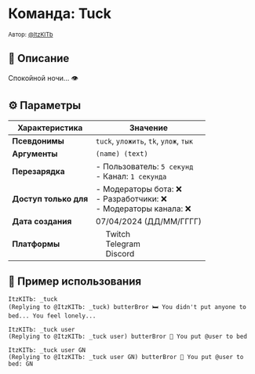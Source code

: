 # Команда: Tuck  
<sup>Автор: [@ItzKITb](twitch.tv/itzkitb)</sup>  

## 📝 Описание  
Спокойной ночи... 👁  

## ⚙️ Параметры  
| Характеристика        | Значение                     |  
|-----------------------|------------------------------|  
| **Псевдонимы**        | `tuck`, `уложить`, `tk`, `улож`, `тык` |  
| **Аргументы**         | `(name) (text)` |  
| **Перезарядка**       | - Пользователь: `5 секунд`<br>- Канал: `1 секунда` |  
| **Доступ только для** | - Модераторы бота: ❌<br>- Разработчики: ❌<br>- Модераторы канала: ❌ |  
| **Дата создания**     | 07/04/2024 (ДД/ММ/ГГГГ)      |  
| **Платформы**         | <img src="https://upload.wikimedia.org/wikipedia/commons/thumb/c/ce/Twitch_logo_2019.svg/512px-Twitch_logo_2019.svg.png" width="16"> Twitch<br><img src="https://upload.wikimedia.org/wikipedia/commons/thumb/8/83/Telegram_2019_Logo.svg/512px-Telegram_2019_Logo.svg.png" width="16"> Telegram<br><img src="https://upload.wikimedia.org/wikipedia/ru/thumb/b/b7/Discord_logo_svg.svg/675px-Discord_logo_svg.svg.png" width="16"> Discord |

## 💬 Пример использования
```
ItzKITЬ: _tuck
(Replying to @ItzKITЬ: _tuck) butterBror 🛏️ You didn't put anyone to bed... You feel lonely... 

ItzKITЬ: _tuck user 
(Replying to @ItzKITЬ: _tuck user) butterBror 🛌 You put @user to bed 

ItzKITЬ: _tuck user GN 
(Replying to @ItzKITЬ: _tuck user GN) butterBror 🛌 You put @user to bed: GN 
```